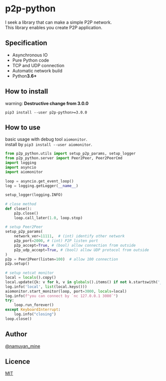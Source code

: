 p2p-python
==========
I seek a library that can make a simple P2P network.  
This library enables you create P2P application.

## Specification
* Asynchronous IO
* Pure Python code
* TCP and UDP connection
* Automatic network build
* Python**3.6+**

## How to install
warning: **Destructive change from 3.0.0**
```commandline
pip3 install --user p2p-python>=3.0.0
```

## How to use
basic usage with debug tool `aiomonitor`.  
install by `pip3 install --user aiomonitor`.  
```python
from p2p_python.utils import setup_p2p_params, setup_logger
from p2p_python.server import Peer2Peer, Peer2PeerCmd
import logging
import asyncio
import aiomonitor
 
loop = asyncio.get_event_loop()
log = logging.getLogger(__name__)
 
setup_logger(logging.INFO)
 
# close method
def close():
    p2p.close()
    loop.call_later(1.0, loop.stop)
 
# setup Peer2Peer
setup_p2p_params(
    network_ver=11111,  # (int) identify other network
    p2p_port=2000, # (int) P2P listen port
    p2p_accept=True, # (bool) allow connection from outside
    p2p_udp_accept=True, # (bool) allow UDP protocol from outside
)
p2p = Peer2Peer(listen=100)  # allow 100 connection
p2p.setup()
 
# setup netcat monitor
local = locals().copy()
local.update({k: v for k, v in globals().items() if not k.startswith('__')})
log.info('local', list(local.keys()))
aiomonitor.start_monitor(loop, port=3000, locals=local)
log.info(f"you can connect by `nc 127.0.0.1 3000`")
try:
    loop.run_forever()
except KeyboardInterrupt:
    log.info("closing")
loop.close()
```

## Author
[@namuyan_mine](http://twitter.com/namuyan_mine/)

## Licence
[MIT](LICENSE)
